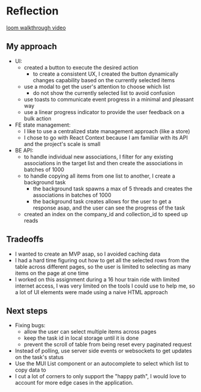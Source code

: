 # Reflection
[loom walkthrough video](https://www.loom.com/share/685c9b58d90d44f793cd07dec9aae8ef?sid=2cc0f847-3c1c-46d2-8eaa-a2051b95dc25)

## My approach
- UI:
    - created a button to execute the desired action
        - to create a consistent UX, I created the button dynamically changes capability based on the currently selected items
    - use a modal to get the user's attention to choose which list
        - do not show the currently selected list to avoid confusion
    - use toasts to communicate event progress in a minimal and pleasant way
    - use a linear progress indicator to provide the user feedback on a bulk action
- FE state management:
    - I like to use a centralized state management approach (like a store)
    - I chose to go with React Context because I am familiar with its API and the project's scale is small
- BE API:
    - to handle individual new associations, I filter for any existing associations in the target list and then create the associations in batches of 1000
    - to handle copying all items from one list to another, I create a background task
        - the background task spawns a max of 5 threads and creates the associations in batches of 1000
        - the background task creates allows for the user to get a response asap, and the user can see the progress of the task
    - created an index on the company_id and collection_id to speed up reads

## Tradeoffs
- I wanted to create an MVP asap, so I avoided caching data
- I had a hard time figuring out how to get all the selected rows from the table across different pages, so the user is limited to selecting as many items on the page at one time
- I worked on this assignment during a 16 hour train ride with limited internet access, I was very limited on the tools I could use to help me, so a lot of UI elements were made using a naive HTML approach


## Next steps
- Fixing bugs:
    - allow the user can select multiple items across pages
    - keep the task id in local storage until it is done
    - prevent the scroll of table from being reset every paginated request
- Instead of polling, use server side events or websockets to get updates on the task's status
- Use the MUI List component or an autocomplete to select which list to copy data to
- I cut a lot of corners to only support the "happy path", I would love to account for more edge cases in the application.